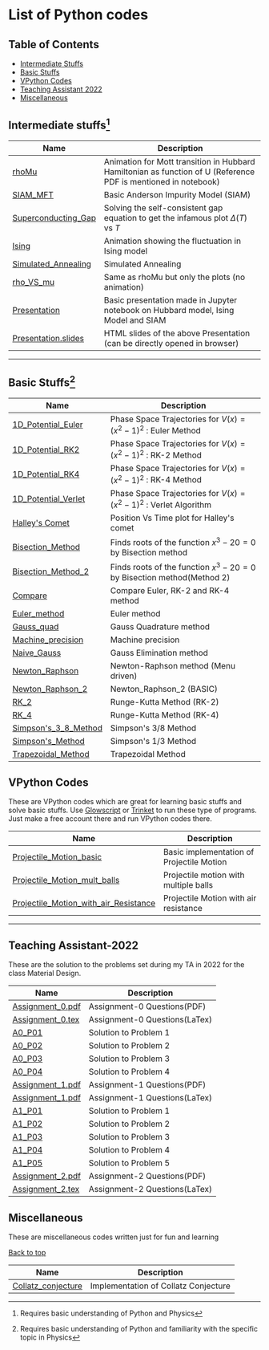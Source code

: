 # List of Python codes
## Table of Contents
- [Intermediate Stuffs](#Intermediate-stuffs)
- [Basic Stuffs](#Basic-stuffs)
- [VPython Codes](#VPython-Codes)
- [Teaching Assistant 2022](#Teaching-Assistant-2022)
- [Miscellaneous](#Miscellaneous)

## Intermediate stuffs[^1]

| Name | Description |
| ---- | ----------- |
| [rhoMu](https://github.com/Ravieroy/Computational-Physics/blob/main/PYTHON_CODES/Notebooks/rhoMu.ipynb)                                                         | Animation for Mott transition in Hubbard Hamiltonian as function of U (Reference PDF is mentioned in notebook) |
| [SIAM_MFT](https://github.com/Ravieroy/Computational-Physics/blob/main/PYTHON_CODES/Notebooks/SIAM_MFT.ipynb)                                                   | Basic Anderson Impurity Model (SIAM)                                                                           |
| [Superconducting_Gap](https://github.com/Ravieroy/Computational-Physics/blob/main/PYTHON_CODES/Notebooks/Superconducting_Gap.ipynb)                             | Solving the self-consistent gap equation to get the infamous plot $\Delta(T)$ vs $T$                           |
| [Ising](https://github.com/Ravieroy/Computational-Physics/blob/main/PYTHON_CODES/Notebooks/Ising.ipynb "Ising.ipynb")                                           | Animation showing the fluctuation in Ising model                                                               |
| [Simulated_Annealing](https://github.com/Ravieroy/Computational-Physics/blob/main/PYTHON_CODES/Notebooks/Simulated_Annealing.ipynb "Simulated_Annealing.ipynb") | Simulated Annealing                                                                                            |
| [rho_VS_mu](https://github.com/Ravieroy/Computational-Physics/blob/main/PYTHON_CODES/Notebooks/rho_VS_mu.ipynb "rho_VS_mu.ipynb")                               | Same as rhoMu but only the plots (no animation)                                                                 |
| [Presentation](https://github.com/Ravieroy/Computational-Physics/blob/main/PYTHON_CODES/Notebooks/Presentation.ipynb "Presentation.ipynb")                      | Basic presentation made in Jupyter notebook on Hubbard model, Ising Model and SIAM                             |
| [Presentation.slides](https://github.com/Ravieroy/Computational-Physics/blob/main/PYTHON_CODES/Notebooks/Presentation.slides.html "Presentation.slides.html")   | HTML slides of the above Presentation (can be directly opened in browser)                                                                                                               |

---
## Basic Stuffs[^2]

| Name                                                                                                                                                            | Description                                                                                                    |
| --------------------------------------------------------------------------------------------------------------------------------------------------------------- | -------------------------------------------------------------------------------------------------------------- |
| [1D_Potential_Euler](https://github.com/Ravieroy/Computational-Physics/blob/main/PYTHON_CODES/Notebooks/1D_Potential_Euler.ipynb)                               | Phase Space Trajectories for $V(x)=(x^2−1)^2$ : Euler Method                                                   |
| [1D_Potential_RK2](https://github.com/Ravieroy/Computational-Physics/blob/main/PYTHON_CODES/Notebooks/1D_Potential_RK2.ipynb)                                   | Phase Space Trajectories for $V(x)=(x^2−1)^2$ : RK-2 Method                                                    |
| [1D_Potential_RK4](https://github.com/Ravieroy/Computational-Physics/blob/main/PYTHON_CODES/Notebooks/1D_Potential_RK4.ipynb)                                   | Phase Space Trajectories for $V(x)=(x^2−1)^2$ : RK-4 Method                                                    |
| [1D_Potential_Verlet](https://github.com/Ravieroy/Computational-Physics/blob/main/PYTHON_CODES/Notebooks/1D_Potential_Verlet.ipynb)                             | Phase Space Trajectories for $V(x)=(x^2−1)^2$ : Verlet Algorithm                                               |
| [Halley's Comet](https://github.com/Ravieroy/Computational-Physics/blob/main/PYTHON_CODES/Notebooks/Halley's%20Comet.ipynb "Halley's Comet.ipynb")              | Position Vs Time plot for Halley's comet                                                                       |
| [Bisection_Method](https://github.com/Ravieroy/Computational-Physics/blob/main/PYTHON_CODES/Numerical_Methods/Bisection_Method.py)     | Finds roots of the function $x^3-20 =0$ by Bisection method           |
| [Bisection_Method_2](https://github.com/Ravieroy/Computational-Physics/blob/main/PYTHON_CODES/Numerical_Methods/Bisection_Method_2.py)   | Finds roots of the function $x^3-20 =0$ by Bisection method(Method 2) |
| [Compare](https://github.com/Ravieroy/Computational-Physics/blob/main/PYTHON_CODES/Numerical_Methods/Compare.py)              | Compare Euler, RK-2 and RK-4 method                                   |
| [Euler_method](https://github.com/Ravieroy/Computational-Physics/blob/main/PYTHON_CODES/Numerical_Methods/Euler_method.py)         | Euler method                                                          |
| [Gauss_quad](https://github.com/Ravieroy/Computational-Physics/blob/main/PYTHON_CODES/Numerical_Methods/Gauss_quad.py)           | Gauss Quadrature method                                               |
| [Machine_precision](https://github.com/Ravieroy/Computational-Physics/blob/main/PYTHON_CODES/Numerical_Methods/Machine_precision.py)    | Machine precision                                                     |
| [Naive_Gauss](https://github.com/Ravieroy/Computational-Physics/blob/main/PYTHON_CODES/Numerical_Methods/Naive_Gauss.py)          | Gauss Elimination method                                              |
| [Newton_Raphson](https://github.com/Ravieroy/Computational-Physics/blob/main/PYTHON_CODES/Numerical_Methods/Newton_Raphson.py)       | Newton-Raphson method (Menu driven)                                   |
| [Newton_Raphson_2](https://github.com/Ravieroy/Computational-Physics/blob/main/PYTHON_CODES/Numerical_Methods/Newton_Raphson_2.py)     | Newton_Raphson_2 (BASIC)                                              |
| [RK_2](https://github.com/Ravieroy/Computational-Physics/blob/main/PYTHON_CODES/Numerical_Methods/RK_2.py)                 | Runge-Kutta Method (RK-2)                                             |
| [RK_4](https://github.com/Ravieroy/Computational-Physics/blob/main/PYTHON_CODES/Numerical_Methods/RK_4.py)                 | Runge-Kutta Method (RK-4)                                             |
| [Simpson's_3_8_Method](https://github.com/Ravieroy/Computational-Physics/blob/main/PYTHON_CODES/Numerical_Methods/Simpson's_3_8_Method.py) | Simpson's 3/8 Method                                                  |
| [Simpson's_Method](https://github.com/Ravieroy/Computational-Physics/blob/main/PYTHON_CODES/Numerical_Methods/Simpson's_Method.py)     | Simpson's 1/3 Method                                                  |
| [Trapezoidal_Method](https://github.com/Ravieroy/Computational-Physics/blob/main/PYTHON_CODES/Numerical_Methods/Trapezoidal_Method.py)   | Trapezoidal Method                                                                       |

## VPython Codes
These are VPython codes which are great for learning basic stuffs and solve basic stuffs.  Use [Glowscript](https://glowscript.org/) or [Trinket](https://trinket.io/) to run these type of programs. Just make a free account there and run VPython codes there.

| Name                                                                                                                                                                                                          | Description                               |
| ------------------------------------------------------------------------------------------------------------------------------------------------------------------------------------------------------------- | ----------------------------------------- |
| [Projectile_Motion_basic](https://github.com/Ravieroy/Computational-Physics/blob/main/PYTHON_CODES/VPython/Projectile_Motion_basic.py)                                                                        | Basic implementation of Projectile Motion |
| [Projectile_Motion_mult_balls](https://github.com/Ravieroy/Computational-Physics/blob/main/PYTHON_CODES/VPython/Projectile_Motion_mult_balls.py "Projectile_Motion_mult_balls.py")                            | Projectile motion with multiple balls     |
| [Projectile_Motion_with_air_Resistance](https://github.com/Ravieroy/Computational-Physics/blob/main/PYTHON_CODES/VPython/Projectile_Motion_with_air_Resistance.py "Projectile_Motion_with_air_Resistance.py") | Projectile Motion with air resistance                                          |

---
## Teaching Assistant-2022
These are the solution to the problems set during my TA in 2022 for the class Material Design. 

| Name             | Description                   |
| ---------------- | ----------------------------- |
| [Assignment_0.pdf](https://github.com/Ravieroy/Computational-Physics/blob/main/PYTHON_CODES/TA_2022/Assignment_0/Problems/Assignment_0.pdf) | Assignment-0 Questions(PDF)   |
| [Assignment_0.tex](https://github.com/Ravieroy/Computational-Physics/blob/main/PYTHON_CODES/TA_2022/Assignment_0/Problems/Assignment_0.tex) | Assignment-0 Questions(LaTex) |
| [A0_P01](https://github.com/Ravieroy/Computational-Physics/blob/main/PYTHON_CODES/TA_2022/Assignment_0/Solutions/A0_P01.ipynb)           | Solution to Problem 1         |
| [A0_P02](https://github.com/Ravieroy/Computational-Physics/blob/main/PYTHON_CODES/TA_2022/Assignment_0/Solutions/A0_P02.ipynb)           | Solution to Problem 2         |
| [A0_P03](https://github.com/Ravieroy/Computational-Physics/blob/main/PYTHON_CODES/TA_2022/Assignment_0/Solutions/A0_P03.ipynb)           | Solution to Problem 3         |
| [A0_P04](https://github.com/Ravieroy/Computational-Physics/blob/main/PYTHON_CODES/TA_2022/Assignment_0/Solutions/A0_P04.ipynb)           | Solution to Problem 4         |
| [Assignment_1.pdf](https://github.com/Ravieroy/Computational-Physics/blob/main/PYTHON_CODES/TA_2022/Assignment_1/Problems/Assignment_1.pdf) | Assignment-1 Questions(PDF)   |
| [Assignment_1.pdf](https://github.com/Ravieroy/Computational-Physics/blob/main/PYTHON_CODES/TA_2022/Assignment_1/Problems/Assignment_1.tex) | Assignment-1 Questions(LaTex) |
| [A1_P01](https://github.com/Ravieroy/Computational-Physics/blob/main/PYTHON_CODES/TA_2022/Assignment_1/Solutions/A1_P01.ipynb)           | Solution to Problem 1         |
| [A1_P02](https://github.com/Ravieroy/Computational-Physics/blob/main/PYTHON_CODES/TA_2022/Assignment_1/Solutions/A1_P02.ipynb)           | Solution to Problem 2         |
| [A1_P03](https://github.com/Ravieroy/Computational-Physics/blob/main/PYTHON_CODES/TA_2022/Assignment_1/Solutions/A1_P03.ipynb)           | Solution to Problem 3         |
| [A1_P04](https://github.com/Ravieroy/Computational-Physics/blob/main/PYTHON_CODES/TA_2022/Assignment_1/Solutions/A1_P04.ipynb)           | Solution to Problem 4         |
| [A1_P05](https://github.com/Ravieroy/Computational-Physics/blob/main/PYTHON_CODES/TA_2022/Assignment_1/Solutions/A1_P05.ipynb)           | Solution to Problem 5         |
| [Assignment_2.pdf](https://github.com/Ravieroy/Computational-Physics/blob/main/PYTHON_CODES/TA_2022/Assignment_2/Problems/Assignment_2.pdf) | Assignment-2 Questions(PDF)   |
| [Assignment_2.tex](https://github.com/Ravieroy/Computational-Physics/blob/main/PYTHON_CODES/TA_2022/Assignment_2/Problems/Assignment_2.tex) | Assignment-2 Questions(LaTex) |

## Miscellaneous 
These are miscellaneous codes written just for fun and learning 

[Back to top](#Table-of-Contents)


| Name                                                                                                                      | Description                      |
| ------------------------------------------------------------------------------------------------------------------------- | -------------------------------- |
| [Collatz_conjecture](https://github.com/Ravieroy/Computational-Physics/blob/main/PYTHON_CODES/Misc/Collatz_conjecture.py) | Implementation of Collatz Conjecture |

[^1]:   Requires basic understanding of Python and Physics 
[^2]: Requires basic understanding of Python and familiarity with the specific topic in Physics


